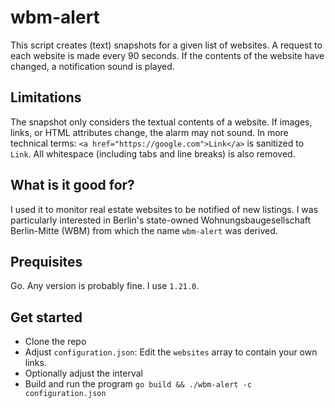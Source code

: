 # wbm-alert
This script creates (text) snapshots for a given list of websites. A request to each website is made every 90 seconds. If the contents of the website have changed, a notification sound is played.

## Limitations
The snapshot only considers the textual contents of a website. If images, links, or HTML attributes change, the alarm may not sound. In more technical terms: `<a href="https://google.com">Link</a>` is sanitized to `Link`. All whitespace (including tabs and line breaks) is also removed.

## What is it good for?
I used it to monitor real estate websites to be notified of new listings. I was particularly interested in Berlin's state-owned Wohnungsbaugesellschaft Berlin-Mitte (WBM) from which the name `wbm-alert` was derived.

## Prequisites
Go. Any version is probably fine. I use `1.21.0`.

## Get started
- Clone the repo
- Adjust `configuration.json`: Edit the `websites` array to contain your own links.
- Optionally adjust the interval
- Build and run the program `go build && ./wbm-alert -c configuration.json`